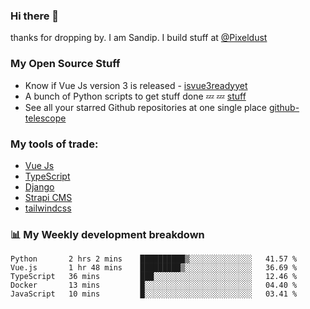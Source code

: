 ### Hi there 👋

thanks for dropping by.
I am Sandip. I build stuff at [@Pixeldust](github.com/pixeldust-in/)

###  **My Open Source Stuff**

 - Know if Vue Js version 3 is released -  [isvue3readyyet](https://github.com/sandiprb/isvue3readyyet)
 - A bunch of Python scripts to get stuff done 💤 💤 [stuff](https://github.com/sandiprb/stuff)
 - See all your starred Github repositories at one single place [github-telescope](https://github.com/sandiprb/github-telescope)



###  **My tools of trade:**
 - [Vue Js](https://github.com/vuejs/vue/)
 - [TypeScript](https://github.com/microsoft/TypeScript)
 - [Django](github.com/django/django)
 - [Strapi CMS](github.com/strapi/strapi)
 - [tailwindcss](https://github.com/tailwindlabs/tailwindcss)


###  📊 **My Weekly development breakdown**
<!--START_SECTION:waka-->
```text
Python       2 hrs 2 mins    ██████████▒░░░░░░░░░░░░░░   41.57 % 
Vue.js       1 hr 48 mins    █████████▒░░░░░░░░░░░░░░░   36.69 % 
TypeScript   36 mins         ███░░░░░░░░░░░░░░░░░░░░░░   12.46 % 
Docker       13 mins         █░░░░░░░░░░░░░░░░░░░░░░░░   04.40 % 
JavaScript   10 mins         █░░░░░░░░░░░░░░░░░░░░░░░░   03.41 % 
```
<!--END_SECTION:waka-->
